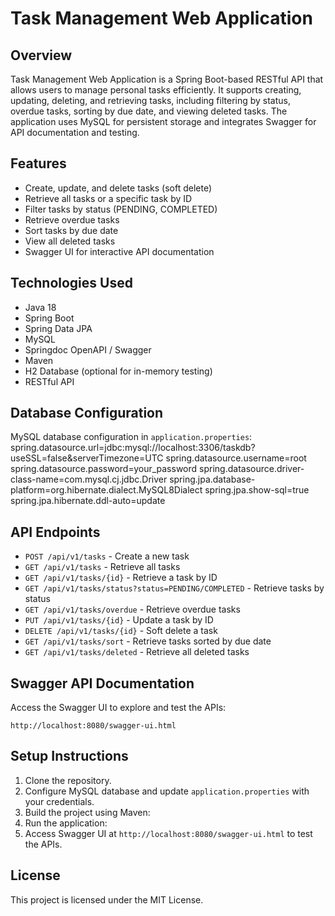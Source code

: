 # Task Management Web Application

## Overview
Task Management Web Application is a Spring Boot-based RESTful API that allows users to manage personal tasks efficiently. It supports creating, updating, deleting, and retrieving tasks, including filtering by status, overdue tasks, sorting by due date, and viewing deleted tasks. The application uses MySQL for persistent storage and integrates Swagger for API documentation and testing.

## Features
- Create, update, and delete tasks (soft delete)
- Retrieve all tasks or a specific task by ID
- Filter tasks by status (PENDING, COMPLETED)
- Retrieve overdue tasks
- Sort tasks by due date
- View all deleted tasks
- Swagger UI for interactive API documentation

## Technologies Used
- Java 18
- Spring Boot
- Spring Data JPA
- MySQL
- Springdoc OpenAPI / Swagger
- Maven
- H2 Database (optional for in-memory testing)
- RESTful API

## Database Configuration
MySQL database configuration in `application.properties`:
spring.datasource.url=jdbc:mysql://localhost:3306/taskdb?useSSL=false&serverTimezone=UTC
spring.datasource.username=root
spring.datasource.password=your_password
spring.datasource.driver-class-name=com.mysql.cj.jdbc.Driver
spring.jpa.database-platform=org.hibernate.dialect.MySQL8Dialect
spring.jpa.show-sql=true
spring.jpa.hibernate.ddl-auto=update

## API Endpoints
- `POST /api/v1/tasks` - Create a new task
- `GET /api/v1/tasks` - Retrieve all tasks
- `GET /api/v1/tasks/{id}` - Retrieve a task by ID
- `GET /api/v1/tasks/status?status=PENDING/COMPLETED` - Retrieve tasks by status
- `GET /api/v1/tasks/overdue` - Retrieve overdue tasks
- `PUT /api/v1/tasks/{id}` - Update a task by ID
- `DELETE /api/v1/tasks/{id}` - Soft delete a task
- `GET /api/v1/tasks/sort` - Retrieve tasks sorted by due date
- `GET /api/v1/tasks/deleted` - Retrieve all deleted tasks

## Swagger API Documentation
Access the Swagger UI to explore and test the APIs:

`http://localhost:8080/swagger-ui.html`

## Setup Instructions
1. Clone the repository.
2. Configure MySQL database and update `application.properties` with your credentials.
3. Build the project using Maven:
4. Run the application:
5. Access Swagger UI at `http://localhost:8080/swagger-ui.html` to test the APIs.

## License
This project is licensed under the MIT License.
